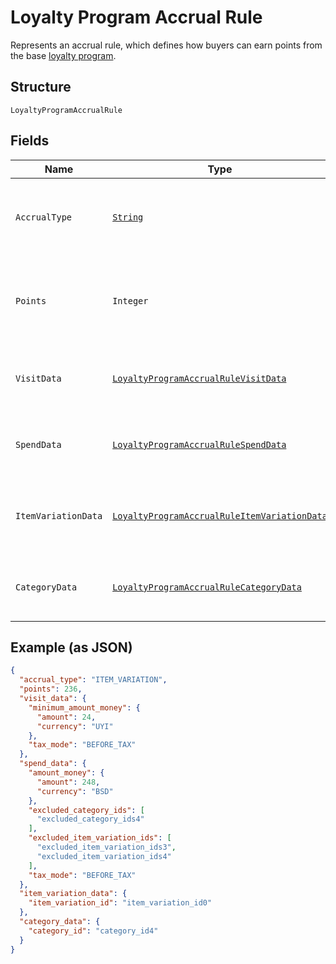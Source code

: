 
# Loyalty Program Accrual Rule

Represents an accrual rule, which defines how buyers can earn points from the base [loyalty program](../../doc/models/loyalty-program.md).

## Structure

`LoyaltyProgramAccrualRule`

## Fields

| Name | Type | Tags | Description | Getter |
|  --- | --- | --- | --- | --- |
| `AccrualType` | [`String`](../../doc/models/loyalty-program-accrual-rule-type.md) | Required | The type of the accrual rule that defines how buyers can earn points. | String getAccrualType() |
| `Points` | `Integer` | Optional | The number of points that<br>buyers earn based on the `accrual_type`.<br>**Constraints**: `>= 1` | Integer getPoints() |
| `VisitData` | [`LoyaltyProgramAccrualRuleVisitData`](../../doc/models/loyalty-program-accrual-rule-visit-data.md) | Optional | Represents additional data for rules with the `VISIT` accrual type. | LoyaltyProgramAccrualRuleVisitData getVisitData() |
| `SpendData` | [`LoyaltyProgramAccrualRuleSpendData`](../../doc/models/loyalty-program-accrual-rule-spend-data.md) | Optional | Represents additional data for rules with the `SPEND` accrual type. | LoyaltyProgramAccrualRuleSpendData getSpendData() |
| `ItemVariationData` | [`LoyaltyProgramAccrualRuleItemVariationData`](../../doc/models/loyalty-program-accrual-rule-item-variation-data.md) | Optional | Represents additional data for rules with the `ITEM_VARIATION` accrual type. | LoyaltyProgramAccrualRuleItemVariationData getItemVariationData() |
| `CategoryData` | [`LoyaltyProgramAccrualRuleCategoryData`](../../doc/models/loyalty-program-accrual-rule-category-data.md) | Optional | Represents additional data for rules with the `CATEGORY` accrual type. | LoyaltyProgramAccrualRuleCategoryData getCategoryData() |

## Example (as JSON)

```json
{
  "accrual_type": "ITEM_VARIATION",
  "points": 236,
  "visit_data": {
    "minimum_amount_money": {
      "amount": 24,
      "currency": "UYI"
    },
    "tax_mode": "BEFORE_TAX"
  },
  "spend_data": {
    "amount_money": {
      "amount": 248,
      "currency": "BSD"
    },
    "excluded_category_ids": [
      "excluded_category_ids4"
    ],
    "excluded_item_variation_ids": [
      "excluded_item_variation_ids3",
      "excluded_item_variation_ids4"
    ],
    "tax_mode": "BEFORE_TAX"
  },
  "item_variation_data": {
    "item_variation_id": "item_variation_id0"
  },
  "category_data": {
    "category_id": "category_id4"
  }
}
```


